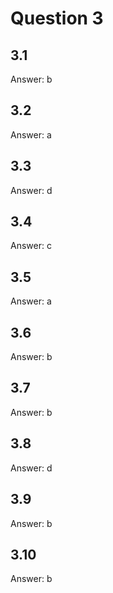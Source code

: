 # Question 3

## 3.1
Answer: b

## 3.2
Answer: a

## 3.3
Answer: d

## 3.4
Answer: c

## 3.5
Answer: a

## 3.6
Answer: b

## 3.7
Answer: b

## 3.8
Answer: d

## 3.9
Answer: b

## 3.10
Answer: b
